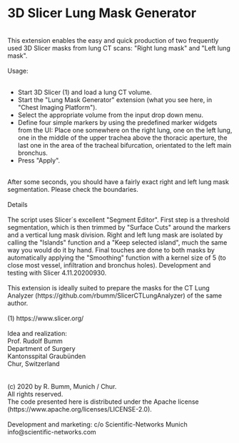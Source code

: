 # 3D Slicer Lung Mask Generator
<br>
This extension enables the easy and quick production of two frequently used 3D Slicer masks from lung CT scans: "Right lung mask" and "Left lung mask".
<br>
<br>
Usage: 
<br>
<br>
<ul>
<li>Start 3D Slicer (1) and load a lung CT volume.</li>
<li>Start the "Lung Mask Generator" extension (what you see here, in "Chest Imaging Platform").</li>
<li>Select the appropriate volume from the input drop down menu. </li>
<li>Define four simple markers by using the predefined marker widgets from the UI:
Place one somewhere on the right lung, one on the left lung, one in the middle of the upper trachea above the thoracic aperture, the last one in the area of the tracheal bifurcation, orientated to the left main bronchus. </li>
<li>Press "Apply". </li>
</ul>
<br>After some seconds, you should have a fairly exact right and left lung mask segmentation. 
Please check the boundaries. 
<br>
<br>
Details
<br>
<br>
The script uses Slicer´s excellent "Segment Editor".
First step is a threshold segmentation, which is then trimmed by "Surface Cuts" around the markers and a vertical lung mask division. 
Right and left lung mask are isolated by calling the "Islands" function and a "Keep selected island", much the same way you would do it by hand. 
Final touches are done to both masks by automatically applying the "Smoothing" function with a kernel size of 5 (to close most vessel, infiltration and bronchus holes). Development and testing with Slicer 4.11.20200930.
<br>
<br>
This extension is ideally suited to prepare the masks for the CT Lung Analyzer (https://github.com/rbumm/SlicerCTLungAnalyzer) of the same author.   
<br>
<br>
(1) https://www.slicer.org/
<br>
<br>
Idea and realization:<br>
Prof. Rudolf Bumm<br>
Department of Surgery<br>
Kantonsspital Graubünden<br>
Chur, Switzerland<br>
<br>
<br>
(c) 2020 by R. Bumm, Munich / Chur.<br>
All rights reserved. <br>
The code presented here is distributed under the Apache license (https://www.apache.org/licenses/LICENSE-2.0).<br>
<br>
Development and marketing: c/o Scientific-Networks Munich<br>
info@scientific-networks.com<br>

